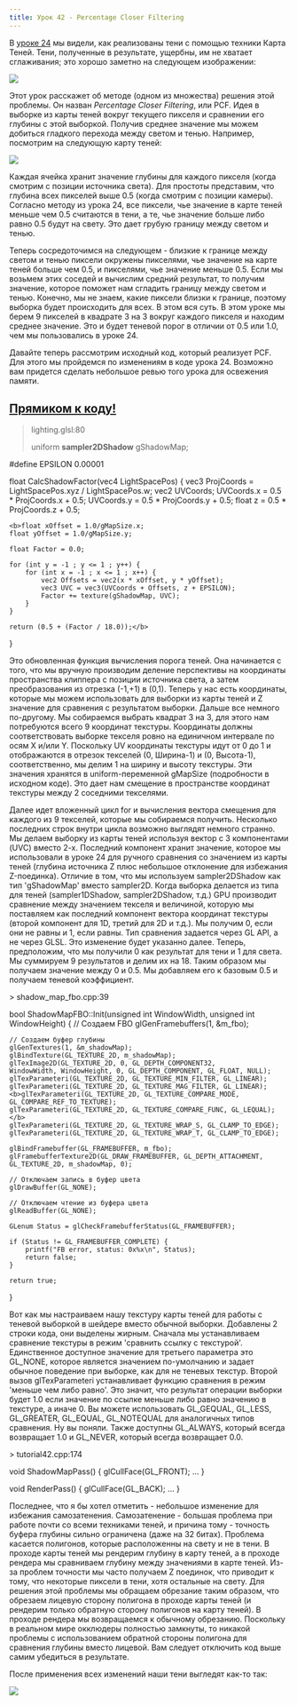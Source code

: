 ```yaml
---
title: Урок 42 - Percentage Closer Filtering
---
```



<p>
    В <a href="tutorial24.html">уроке 24</a> мы видели, как реализованы тени с помощью техники Карта Теней. Тени,
    полученные в результате, ущербны, им не хватает сглаживания; это хорошо заметно на следующем изображении:
</p>
<img src="/images/t42_no_pcf.png">
<p>
    Этот урок расскажет об методе (одном из множества) решения этой проблемы. Он назван <i>Percentage
    Closer Filtering</i>, или PCF. Идея в выборке из карты теней вокруг текущего пикселя и сравнении его глубины с этой
    выборкой. Получив среднее значение мы можем добиться гладкого перехода между светом и тенью. Например, посмотрим на
    следующую карту теней:
</p>
<img src="/images/t42_shadow_map.png">
<p>
    Каждая ячейка хранит значение глубины для каждого пикселя (когда смотрим с позиции источника света). Для простоты
    представим, что глубина всех пикселей выше 0.5 (когда смотрим с позиции камеры). Согласно методу из урока 24, все
    пиксели, чье значение в карте теней меньше чем 0.5 считаются в тени, а те, чье значение больше либо равно 0.5
    будут на свету. Это дает грубую границу между светом и тенью.
</p>
<p>
    Теперь сосредоточимся на следующем - близкие к границе между светом и тенью пиксели окружены пикселями, чье значение
    на карте теней больше чем 0.5, и пикселями, чье значение меньше 0.5. Если мы возьмем этих соседей и вычислим средний
    результат, то получим значение, которое поможет нам сгладить границу между светом и тенью. Конечно, мы не знаем,
    какие пиксели близки к границе, поэтому выборка будет происходить для всех. В этом вся суть. В этом уроке мы
    берем 9 пикселей в квадрате 3 на 3 вокруг каждого пикселя и находим среднее значение. Это и будет теневой порог в
    отличии от 0.5 или 1.0, чем мы пользовались в уроке 24.
</p>
<p>
    Давайте теперь рассмотрим исходный код, который реализует PCF. Для этого мы пройдемся по изменениям в коде урока 24.
    Возможно вам придется сделать небольшое ревью того урока для освежения памяти.
</p>

<a href="https://github.com/triplepointfive/ogldev/tree/master/tutorial42"><h2>Прямиком к коду!</h2></a>

> lighting.glsl:80</p>
    uniform <b>sampler2DShadow</b> gShadowMap;

#define EPSILON 0.00001

float CalcShadowFactor(vec4 LightSpacePos)
{
    vec3 ProjCoords = LightSpacePos.xyz / LightSpacePos.w;
    vec2 UVCoords;
    UVCoords.x = 0.5 * ProjCoords.x + 0.5;
    UVCoords.y = 0.5 * ProjCoords.y + 0.5;
    float z = 0.5 * ProjCoords.z + 0.5;

    <b>float xOffset = 1.0/gMapSize.x;
    float yOffset = 1.0/gMapSize.y;

    float Factor = 0.0;

    for (int y = -1 ; y <= 1 ; y++) {
        for (int x = -1 ; x <= 1 ; x++) {
            vec2 Offsets = vec2(x * xOffset, y * yOffset);
            vec3 UVC = vec3(UVCoords + Offsets, z + EPSILON);
            Factor += texture(gShadowMap, UVC);
        }
    }

    return (0.5 + (Factor / 18.0));</b>
}

<p>
    Это обновленная функция вычисления порога теней. Она начинается с того, что мы вручную производим деление
    перспективы на координаты пространства клиппера с позиции источника света, а затем преобразования из отрезка (-1,+1)
    в (0,1). Теперь у нас есть координаты, которые мы можем использовать для выборки из карты теней и Z значение для
    сравнения с результатом выборки. Дальше все немного по-другому. Мы собираемся выбрать квадрат 3 на 3, для этого
    нам потребуются всего 9 координат текстуры. Координаты должны соответствовать выборке текселя ровно на единичном
    интервале по осям X и/или Y. Поскольку UV координаты текстуры идут от 0 до 1 и отображаются в отрезок текселей
    (0, Ширина-1) и (0, Высота-1), соответственно, мы делим 1 на ширину и высоту текстуры. Эти значения хранятся в
    uniform-переменной gMapSize (подробности в исходном коде). Это дает нам смещение в пространстве координат текстуры
    между 2 соседними текселями.
</p>
<p>
    Далее идет вложенный цикл for и вычисления вектора смещения для каждого из 9 текселей, которые мы собираемся получить.
    Несколько последних строк внутри цикла возможно выглядят немного странно. Мы делаем выборку из карты теней используя
    вектор с 3 компонентами (UVC) вместо 2-х. Последний компонент хранит значение, которое мы использовали в уроке 24 для
    ручного сравнения со значением из карты теней (глубина источника Z плюс небольшое отклонение для избежания Z-поединка).
    Отличие в том, что мы используем sampler2DShadow как тип 'gShadowMap' вместо sampler2D. Когда выборка делается из
    типа для теней (sampler1DShadow, sampler2DShadow, т.д.) GPU производит сравнение между значением текселя и величиной,
    которую мы поставляем как последний компонент вектора координат текстуры (второй компонент для 1D, третий для 2D и т.д.).
    Мы получим 0, если они не равны и 1, если равны. Тип сравнения задается через GL API, а не через GLSL. Это изменение
    будет указанно далее. Теперь, предположим, что мы получили 0 как результат для тени и 1 для света. Мы суммируем 9
    результатов и делим их на 18. Таким образом мы получаем значение между 0 и 0.5. Мы добавляем его к базовым 0.5 и
    получаем теневой коэффициент.
</p>
> shadow_map_fbo.cpp:39</p>
    bool ShadowMapFBO::Init(unsigned int WindowWidth, unsigned int WindowHeight)
{
    // Создаем FBO
    glGenFramebuffers(1, &m_fbo);

    // Создаем буфер глубины
    glGenTextures(1, &m_shadowMap);
    glBindTexture(GL_TEXTURE_2D, m_shadowMap);
    glTexImage2D(GL_TEXTURE_2D, 0, GL_DEPTH_COMPONENT32,
    WindowWidth, WindowHeight, 0, GL_DEPTH_COMPONENT, GL_FLOAT, NULL);
    glTexParameteri(GL_TEXTURE_2D, GL_TEXTURE_MIN_FILTER, GL_LINEAR);
    glTexParameteri(GL_TEXTURE_2D, GL_TEXTURE_MAG_FILTER, GL_LINEAR);
    <b>glTexParameteri(GL_TEXTURE_2D, GL_TEXTURE_COMPARE_MODE, GL_COMPARE_REF_TO_TEXTURE);
    glTexParameteri(GL_TEXTURE_2D, GL_TEXTURE_COMPARE_FUNC, GL_LEQUAL);</b>
    glTexParameteri(GL_TEXTURE_2D, GL_TEXTURE_WRAP_S, GL_CLAMP_TO_EDGE);
    glTexParameteri(GL_TEXTURE_2D, GL_TEXTURE_WRAP_T, GL_CLAMP_TO_EDGE);

    glBindFramebuffer(GL_FRAMEBUFFER, m_fbo);
    glFramebufferTexture2D(GL_DRAW_FRAMEBUFFER, GL_DEPTH_ATTACHMENT, GL_TEXTURE_2D, m_shadowMap, 0);

    // Отключаем запись в буфер цвета
    glDrawBuffer(GL_NONE);

    // Отключаем чтение из буфера цвета
    glReadBuffer(GL_NONE);

    GLenum Status = glCheckFramebufferStatus(GL_FRAMEBUFFER);

    if (Status != GL_FRAMEBUFFER_COMPLETE) {
        printf("FB error, status: 0x%x\n", Status);
        return false;
    }

    return true;
}

<p>
    Вот как мы настраиваем нашу текстуру карты теней для работы с теневой выборкой в шейдере вместо обычной выборки.
    Добавлены 2 строки кода, они выделены жирным. Сначала мы устанавливаем сравнение текстуры в режим 'сравнить ссылку с
    текстурой'. Единственное доступное значение для третьего параметра это GL_NONE, которое является значением по-умолчанию
    и задает обычное поведение при выборке, как для не теневых текстур. Второй вызов glTexParameteri устанавливает
    функцию сравнения в режим 'меньше чем либо равно'. Это значит, что результат операции выборки будет 1.0 если значение
    по ссылке меньше либо равно значению в текстуре, а иначе 0. Вы можете использовать GL_GEQUAL, GL_LESS, GL_GREATER,
    GL_EQUAL, GL_NOTEQUAL для аналогичных типов сравнения. Ну вы поняли. Также доступны GL_ALWAYS, который всегда
    возвращает 1.0 и GL_NEVER, который всегда возвращает 0.0.
</p>
> tutorial42.cpp:174</p>
    void ShadowMapPass()
{
   glCullFace(GL_FRONT);
   ...
}

void RenderPass()
{
   glCullFace(GL_BACK);
   ...
}

<p>
    Последнее, что я бы хотел отметить - небольшое изменение для избежания самозатенения. Самозатенение - большая проблема
    при работе почти со всеми техниками теней, и причина тому - точность буфера глубины сильно ограничена (даже на 32
    битах). Проблема касается полигонов, которые расположенны на свету и не в тени. В проходе карты теней мы рендерим
    глубину в карту теней, а в проходе рендера мы сравниваем глубину между значениями в карте теней. Из-за проблем
    точности мы часто получаем Z поединок, что приводит к тому, что некоторые пиксели в тени, хотя остальные на свету.
    Для решения этой проблемы мы обращаем обрезание таким образом, что обрезаем лицевую сторону полигона в проходе
    карты теней (и рендерим только обратную сторону полигонов на карту теней). В проходе рендера мы возвращаемся к
    обычному обрезанию. Поскольку в реальном мире окклюдеры полностью замкнуты, то никакой проблемы с использованием
    обратной стороны полигона для сравнения глубины вместо лицевой. Вам следует отключить код выше самим убедиться в
    результате.
</p>
<p>
    После применения всех изменений наши тени выгледят как-то так:
</p>
<img src="/images/t42_pcf.png">